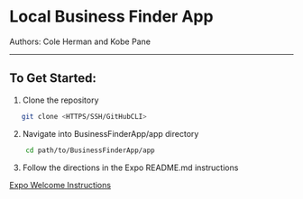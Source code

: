# Local Business Finder App

Authors: Cole Herman and Kobe Pane

---

## To Get Started:

1. Clone the repository

```bash
   git clone <HTTPS/SSH/GitHubCLI>
```

2. Navigate into BusinessFinderApp/app directory

```bash
    cd path/to/BusinessFinderApp/app
```

3. Follow the directions in the Expo README.md instructions

[Expo Welcome Instructions](https://github.com/kobepane/BusinessFinderApp/blob/main/app/README.md)

